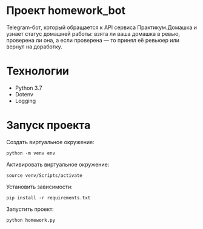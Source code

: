 # Проект homework_bot
Telegram-бот, который обращается к API сервиса Практикум.Домашка и узнает статус домашней работы: взята ли ваша домашка в ревью, проверена ли она, а если проверена — то принял её ревьюер или вернул на доработку.


# Технологии
- Python 3.7
- Dotenv
- Logging


# Запуск проекта
Cоздать виртуальное окружение:

```
python -m venv env
```

Активировать виртуальное окружение:

```
source venv/Scripts/activate
```

Установить зависимости:

```
pip install -r requirements.txt
```

Запустить проект:

```
python homework.py
```
